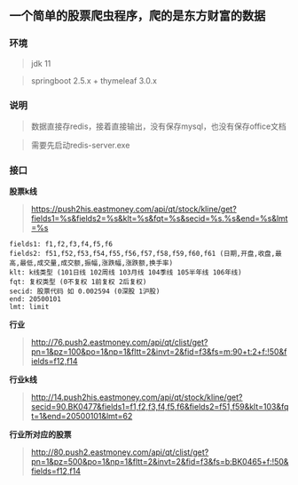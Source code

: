 ## 一个简单的股票爬虫程序，爬的是东方财富的数据

### 环境

> jdk 11

> springboot 2.5.x + thymeleaf 3.0.x

### 说明

> 数据直接存redis，接着直接输出，没有保存mysql，也没有保存office文档

> 需要先启动redis-server.exe

### 接口

**股票k线**
> https://push2his.eastmoney.com/api/qt/stock/kline/get?fields1=%s&fields2=%s&klt=%s&fqt=%s&secid=%s.%s&end=%s&lmt=%s

```
fields1: f1,f2,f3,f4,f5,f6
fields2: f51,f52,f53,f54,f55,f56,f57,f58,f59,f60,f61 (日期,开盘,收盘,最高,最低,成交量,成交额,振幅,涨跌幅,涨跌额,换手率)
klt: k线类型 (101日线 102周线 103月线 104季线 105半年线 106年线)
fqt: 复权类型 (0不复权 1前复权 2后复权)
secid: 股票代码 如 0.002594 (0深股 1沪股)
end: 20500101
lmt: limit
```

**行业**
> http://76.push2.eastmoney.com/api/qt/clist/get?pn=1&pz=100&po=1&np=1&fltt=2&invt=2&fid=f3&fs=m:90+t:2+f:!50&fields=f12,f14

**行业k线**
> http://14.push2his.eastmoney.com/api/qt/stock/kline/get?secid=90.BK0477&fields1=f1,f2,f3,f4,f5,f6&fields2=f51,f59&klt=103&fqt=1&end=20500101&lmt=62

**行业所对应的股票**
> http://80.push2.eastmoney.com/api/qt/clist/get?pn=1&pz=500&po=1&np=1&fltt=2&invt=2&fid=f3&fs=b:BK0465+f:!50&fields=f12,f14

